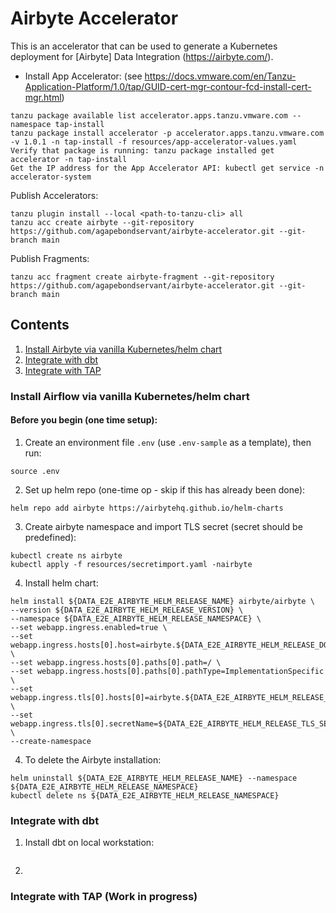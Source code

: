 # Airbyte Accelerator

This is an accelerator that can be used to generate a Kubernetes deployment for [Airbyte] Data Integration (https://airbyte.com/).

* Install App Accelerator: (see https://docs.vmware.com/en/Tanzu-Application-Platform/1.0/tap/GUID-cert-mgr-contour-fcd-install-cert-mgr.html)
```
tanzu package available list accelerator.apps.tanzu.vmware.com --namespace tap-install
tanzu package install accelerator -p accelerator.apps.tanzu.vmware.com -v 1.0.1 -n tap-install -f resources/app-accelerator-values.yaml
Verify that package is running: tanzu package installed get accelerator -n tap-install
Get the IP address for the App Accelerator API: kubectl get service -n accelerator-system
```

Publish Accelerators:
```
tanzu plugin install --local <path-to-tanzu-cli> all
tanzu acc create airbyte --git-repository https://github.com/agapebondservant/airbyte-accelerator.git --git-branch main
```

Publish Fragments:
```
tanzu acc fragment create airbyte-fragment --git-repository https://github.com/agapebondservant/airbyte-accelerator.git --git-branch main
```

## Contents
1. [Install Airbyte via vanilla Kubernetes/helm chart](#k8s)
2. [Integrate with dbt](#dbtintegrate)
3. [Integrate with TAP](#tapintegrate)

### Install Airflow via vanilla Kubernetes/helm chart<a name="k8s"/> 

#### Before you begin (one time setup):
1. Create an environment file `.env` (use `.env-sample` as a template), then run:
```
source .env
```

2. Set up helm repo (one-time op - skip if this has already been done):
```
helm repo add airbyte https://airbytehq.github.io/helm-charts
```

3. Create airbyte namespace and import TLS secret (secret should be predefined):
```
kubectl create ns airbyte
kubectl apply -f resources/secretimport.yaml -nairbyte
```

4. Install helm chart:
```
helm install ${DATA_E2E_AIRBYTE_HELM_RELEASE_NAME} airbyte/airbyte \
--version ${DATA_E2E_AIRBYTE_HELM_RELEASE_VERSION} \
--namespace ${DATA_E2E_AIRBYTE_HELM_RELEASE_NAMESPACE} \
--set webapp.ingress.enabled=true \
--set webapp.ingress.hosts[0].host=airbyte.${DATA_E2E_AIRBYTE_HELM_RELEASE_DOMAIN} \
--set webapp.ingress.hosts[0].paths[0].path=/ \
--set webapp.ingress.hosts[0].paths[0].pathType=ImplementationSpecific \
--set webapp.ingress.tls[0].hosts[0]=airbyte.${DATA_E2E_AIRBYTE_HELM_RELEASE_DOMAIN} \
--set webapp.ingress.tls[0].secretName=${DATA_E2E_AIRBYTE_HELM_RELEASE_TLS_SECRET} \
--create-namespace
```

4. To delete the Airbyte installation:
```
helm uninstall ${DATA_E2E_AIRBYTE_HELM_RELEASE_NAME} --namespace ${DATA_E2E_AIRBYTE_HELM_RELEASE_NAMESPACE}
kubectl delete ns ${DATA_E2E_AIRBYTE_HELM_RELEASE_NAMESPACE}
```

### Integrate with dbt <a name="dbtintegrate"/>
1. Install dbt on local workstation:
```

```
2. 

### Integrate with TAP <a name="tapintegrate"/> (Work in progress)
```
